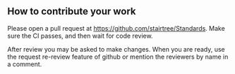 ## How to contribute your work

Please open a pull request at https://github.com/stairtree/Standards. Make sure the CI passes, and then wait for code review.

After review you may be asked to make changes.  When you are ready, use the request re-review feature of github or mention the reviewers by name in a comment.
